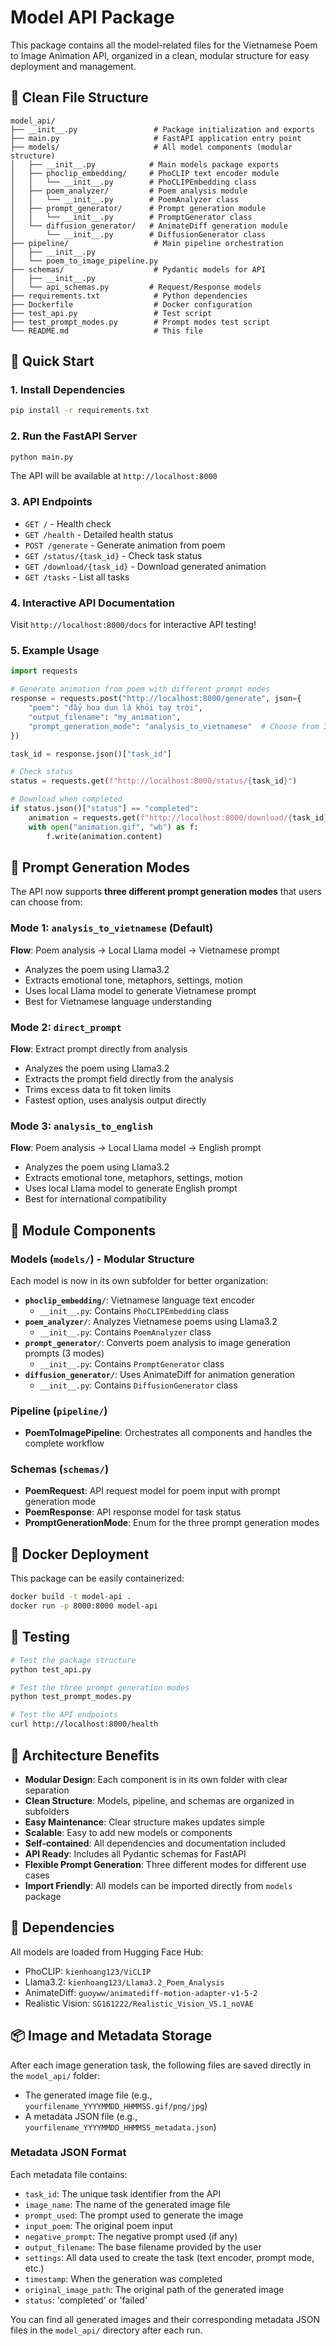 # Model API Package

This package contains all the model-related files for the Vietnamese Poem to Image Animation API, organized in a clean, modular structure for easy deployment and management.

## 📁 Clean File Structure

```
model_api/
├── __init__.py                 # Package initialization and exports
├── main.py                     # FastAPI application entry point
├── models/                     # All model components (modular structure)
│   ├── __init__.py            # Main models package exports
│   ├── phoclip_embedding/     # PhoCLIP text encoder module
│   │   └── __init__.py        # PhoCLIPEmbedding class
│   ├── poem_analyzer/         # Poem analysis module
│   │   └── __init__.py        # PoemAnalyzer class
│   ├── prompt_generator/      # Prompt generation module
│   │   └── __init__.py        # PromptGenerator class
│   └── diffusion_generator/   # AnimateDiff generation module
│       └── __init__.py        # DiffusionGenerator class
├── pipeline/                   # Main pipeline orchestration
│   ├── __init__.py
│   └── poem_to_image_pipeline.py
├── schemas/                    # Pydantic models for API
│   ├── __init__.py
│   └── api_schemas.py         # Request/Response models
├── requirements.txt            # Python dependencies
├── Dockerfile                  # Docker configuration
├── test_api.py                 # Test script
├── test_prompt_modes.py        # Prompt modes test script
└── README.md                   # This file
```

## 🚀 Quick Start

### 1. Install Dependencies

```bash
pip install -r requirements.txt
```

### 2. Run the FastAPI Server

```bash
python main.py
```

The API will be available at `http://localhost:8000`

### 3. API Endpoints

- `GET /` - Health check
- `GET /health` - Detailed health status
- `POST /generate` - Generate animation from poem
- `GET /status/{task_id}` - Check task status
- `GET /download/{task_id}` - Download generated animation
- `GET /tasks` - List all tasks

### 4. Interactive API Documentation

Visit `http://localhost:8000/docs` for interactive API testing!

### 5. Example Usage

```python
import requests

# Generate animation from poem with different prompt modes
response = requests.post("http://localhost:8000/generate", json={
    "poem": "đẩy hoa dun lá khỏi tay trời",
    "output_filename": "my_animation",
    "prompt_generation_mode": "analysis_to_vietnamese"  # Choose from 3 modes
})

task_id = response.json()["task_id"]

# Check status
status = requests.get(f"http://localhost:8000/status/{task_id}")

# Download when completed
if status.json()["status"] == "completed":
    animation = requests.get(f"http://localhost:8000/download/{task_id}")
    with open("animation.gif", "wb") as f:
        f.write(animation.content)
```

## 🎯 Prompt Generation Modes

The API now supports **three different prompt generation modes** that users can choose from:

### Mode 1: `analysis_to_vietnamese` (Default)
**Flow**: Poem analysis → Local Llama model → Vietnamese prompt
- Analyzes the poem using Llama3.2
- Extracts emotional tone, metaphors, settings, motion
- Uses local Llama model to generate Vietnamese prompt
- Best for Vietnamese language understanding

### Mode 2: `direct_prompt`
**Flow**: Extract prompt directly from analysis
- Analyzes the poem using Llama3.2
- Extracts the prompt field directly from the analysis
- Trims excess data to fit token limits
- Fastest option, uses analysis output directly

### Mode 3: `analysis_to_english`
**Flow**: Poem analysis → Local Llama model → English prompt
- Analyzes the poem using Llama3.2
- Extracts emotional tone, metaphors, settings, motion
- Uses local Llama model to generate English prompt
- Best for international compatibility

## 🔧 Module Components

### Models (`models/`) - Modular Structure
Each model is now in its own subfolder for better organization:

- **`phoclip_embedding/`**: Vietnamese language text encoder
  - `__init__.py`: Contains `PhoCLIPEmbedding` class
- **`poem_analyzer/`**: Analyzes Vietnamese poems using Llama3.2
  - `__init__.py`: Contains `PoemAnalyzer` class
- **`prompt_generator/`**: Converts poem analysis to image generation prompts (3 modes)
  - `__init__.py`: Contains `PromptGenerator` class
- **`diffusion_generator/`**: Uses AnimateDiff for animation generation
  - `__init__.py`: Contains `DiffusionGenerator` class

### Pipeline (`pipeline/`)
- **PoemToImagePipeline**: Orchestrates all components and handles the complete workflow

### Schemas (`schemas/`)
- **PoemRequest**: API request model for poem input with prompt generation mode
- **PoemResponse**: API response model for task status
- **PromptGenerationMode**: Enum for the three prompt generation modes

## 🐳 Docker Deployment

This package can be easily containerized:

```bash
docker build -t model-api .
docker run -p 8000:8000 model-api
```

## 🧪 Testing

```bash
# Test the package structure
python test_api.py

# Test the three prompt generation modes
python test_prompt_modes.py

# Test the API endpoints
curl http://localhost:8000/health
```

## 📝 Architecture Benefits

- **Modular Design**: Each component is in its own folder with clear separation
- **Clean Structure**: Models, pipeline, and schemas are organized in subfolders
- **Easy Maintenance**: Clear structure makes updates simple
- **Scalable**: Easy to add new models or components
- **Self-contained**: All dependencies and documentation included
- **API Ready**: Includes all Pydantic schemas for FastAPI
- **Flexible Prompt Generation**: Three different modes for different use cases
- **Import Friendly**: All models can be imported directly from `models` package

## 🔗 Dependencies

All models are loaded from Hugging Face Hub:
- PhoCLIP: `kienhoang123/ViCLIP`
- Llama3.2: `kienhoang123/Llama3.2_Poem_Analysis`
- AnimateDiff: `guoyww/animatediff-motion-adapter-v1-5-2`
- Realistic Vision: `SG161222/Realistic_Vision_V5.1_noVAE` 

## 📦 Image and Metadata Storage

After each image generation task, the following files are saved directly in the `model_api/` folder:

- The generated image file (e.g., `yourfilename_YYYYMMDD_HHMMSS.gif/png/jpg`)
- A metadata JSON file (e.g., `yourfilename_YYYYMMDD_HHMMSS_metadata.json`)

### Metadata JSON Format
Each metadata file contains:
- `task_id`: The unique task identifier from the API
- `image_name`: The name of the generated image file
- `prompt_used`: The prompt used to generate the image
- `input_poem`: The original poem input
- `negative_prompt`: The negative prompt used (if any)
- `output_filename`: The base filename provided by the user
- `settings`: All data used to create the task (text encoder, prompt mode, etc.)
- `timestamp`: When the generation was completed
- `original_image_path`: The original path of the generated image
- `status`: 'completed' or 'failed'

You can find all generated images and their corresponding metadata JSON files in the `model_api/` directory after each run. 